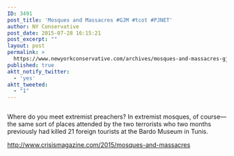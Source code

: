 ```yaml
---
ID: 3491
post_title: 'Mosques and Massacres #GJM #tcot #PJNET'
author: NY Conservative
post_date: 2015-07-28 16:15:21
post_excerpt: ""
layout: post
permalink: >
  https://www.newyorkconservative.com/archives/mosques-and-massacres-gjm-tcot-pjnet/
published: true
aktt_notify_twitter:
  - 'yes'
aktt_tweeted:
  - "1"
---
```

<p><img src="http://www.newyorkconservative.com/wp-content/uploads/2015/07/072815_2015_MosquesandM1.jpg" alt=""/>
	</p><p>Where do you meet extremist preachers? In extremist mosques, of course—the same sort of places attended by the two terrorists who two months previously had killed 21 foreign tourists at the Bardo Museum in Tunis.
</p><p><a href="http://www.crisismagazine.com/2015/mosques-and-massacres">http://www.crisismagazine.com/2015/mosques-and-massacres</a>
	</p>